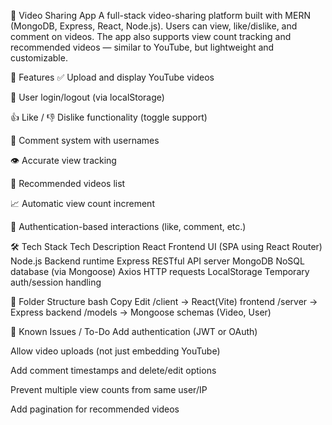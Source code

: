 🎥 Video Sharing App
A full-stack video-sharing platform built with MERN (MongoDB, Express, React, Node.js). Users can view, like/dislike, and comment on videos. The app also supports view count tracking and recommended videos — similar to YouTube, but lightweight and customizable.

📸 Features
✅ Upload and display YouTube videos

👤 User login/logout (via localStorage)

👍 Like / 👎 Dislike functionality (toggle support)

💬 Comment system with usernames

👁️ Accurate view tracking

🔄 Recommended videos list

📈 Automatic view count increment

🔐 Authentication-based interactions (like, comment, etc.)


🛠 Tech Stack
Tech	Description
React	Frontend UI (SPA using React Router)
Node.js	Backend runtime
Express	RESTful API server
MongoDB	NoSQL database (via Mongoose)
Axios	HTTP requests
LocalStorage	Temporary auth/session handling


📁 Folder Structure
bash
Copy
Edit
/client         → React(Vite) frontend
/server         → Express backend
/models         → Mongoose schemas (Video, User)


🐛 Known Issues / To-Do
 Add authentication (JWT or OAuth)

 Allow video uploads (not just embedding YouTube)

 Add comment timestamps and delete/edit options

 Prevent multiple view counts from same user/IP

 Add pagination for recommended videos
